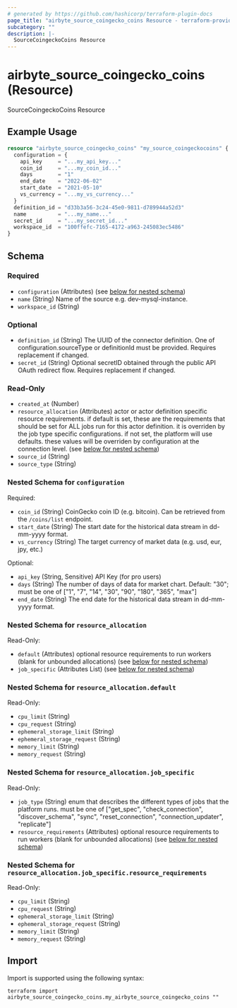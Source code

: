 ```yaml
---
# generated by https://github.com/hashicorp/terraform-plugin-docs
page_title: "airbyte_source_coingecko_coins Resource - terraform-provider-airbyte"
subcategory: ""
description: |-
  SourceCoingeckoCoins Resource
---
```


# airbyte_source_coingecko_coins (Resource)

SourceCoingeckoCoins Resource

## Example Usage

```terraform
resource "airbyte_source_coingecko_coins" "my_source_coingeckocoins" {
  configuration = {
    api_key     = "...my_api_key..."
    coin_id     = "...my_coin_id..."
    days        = "1"
    end_date    = "2022-06-02"
    start_date  = "2021-05-10"
    vs_currency = "...my_vs_currency..."
  }
  definition_id = "d33b3a56-3c24-45e0-9811-d789944a52d3"
  name          = "...my_name..."
  secret_id     = "...my_secret_id..."
  workspace_id  = "100ffefc-7165-4172-a963-245083ec5486"
}
```

<!-- schema generated by tfplugindocs -->
## Schema

### Required

- `configuration` (Attributes) (see [below for nested schema](#nestedatt--configuration))
- `name` (String) Name of the source e.g. dev-mysql-instance.
- `workspace_id` (String)

### Optional

- `definition_id` (String) The UUID of the connector definition. One of configuration.sourceType or definitionId must be provided. Requires replacement if changed.
- `secret_id` (String) Optional secretID obtained through the public API OAuth redirect flow. Requires replacement if changed.

### Read-Only

- `created_at` (Number)
- `resource_allocation` (Attributes) actor or actor definition specific resource requirements. if default is set, these are the requirements that should be set for ALL jobs run for this actor definition. it is overriden by the job type specific configurations. if not set, the platform will use defaults. these values will be overriden by configuration at the connection level. (see [below for nested schema](#nestedatt--resource_allocation))
- `source_id` (String)
- `source_type` (String)

<a id="nestedatt--configuration"></a>
### Nested Schema for `configuration`

Required:

- `coin_id` (String) CoinGecko coin ID (e.g. bitcoin). Can be retrieved from the
`/coins/list` endpoint.
- `start_date` (String) The start date for the historical data stream in dd-mm-yyyy format.
- `vs_currency` (String) The target currency of market data (e.g. usd, eur, jpy, etc.)

Optional:

- `api_key` (String, Sensitive) API Key (for pro users)
- `days` (String) The number of days of data for market chart. Default: "30"; must be one of ["1", "7", "14", "30", "90", "180", "365", "max"]
- `end_date` (String) The end date for the historical data stream in dd-mm-yyyy format.


<a id="nestedatt--resource_allocation"></a>
### Nested Schema for `resource_allocation`

Read-Only:

- `default` (Attributes) optional resource requirements to run workers (blank for unbounded allocations) (see [below for nested schema](#nestedatt--resource_allocation--default))
- `job_specific` (Attributes List) (see [below for nested schema](#nestedatt--resource_allocation--job_specific))

<a id="nestedatt--resource_allocation--default"></a>
### Nested Schema for `resource_allocation.default`

Read-Only:

- `cpu_limit` (String)
- `cpu_request` (String)
- `ephemeral_storage_limit` (String)
- `ephemeral_storage_request` (String)
- `memory_limit` (String)
- `memory_request` (String)


<a id="nestedatt--resource_allocation--job_specific"></a>
### Nested Schema for `resource_allocation.job_specific`

Read-Only:

- `job_type` (String) enum that describes the different types of jobs that the platform runs. must be one of ["get_spec", "check_connection", "discover_schema", "sync", "reset_connection", "connection_updater", "replicate"]
- `resource_requirements` (Attributes) optional resource requirements to run workers (blank for unbounded allocations) (see [below for nested schema](#nestedatt--resource_allocation--job_specific--resource_requirements))

<a id="nestedatt--resource_allocation--job_specific--resource_requirements"></a>
### Nested Schema for `resource_allocation.job_specific.resource_requirements`

Read-Only:

- `cpu_limit` (String)
- `cpu_request` (String)
- `ephemeral_storage_limit` (String)
- `ephemeral_storage_request` (String)
- `memory_limit` (String)
- `memory_request` (String)

## Import

Import is supported using the following syntax:

```shell
terraform import airbyte_source_coingecko_coins.my_airbyte_source_coingecko_coins ""
```
